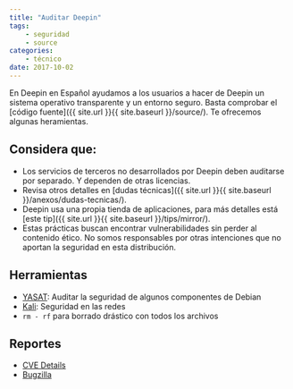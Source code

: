 ```yaml
---
title: "Auditar Deepin"
tags:
    - seguridad
    - source
categories:
    - técnico
date: 2017-10-02
---
```


En Deepin en Español ayudamos a los usuarios a hacer de Deepin un sistema operativo transparente y un entorno seguro. Basta comprobar el [código fuente]({{ site.url }}{{ site.baseurl }}/source/). Te ofrecemos algunas heramientas.

## Considera que:
* Los servicios de terceros no desarrollados por Deepin deben auditarse por separado. Y dependen de otras licencias.
* Revisa otros detalles en [dudas técnicas]({{ site.url }}{{ site.baseurl }}/anexos/dudas-tecnicas/).
* Deepin usa una propia tienda de aplicaciones, para más detalles está [este tip]({{ site.url }}{{ site.baseurl }}/tips/mirror/).
* Estas prácticas buscan encontrar vulnerabilidades sin perder al contenido ético. No somos responsables por otras intenciones que no aportan la seguridad en esta distribución.

## Herramientas
* [YASAT](https://github.com/montjoie/yasat): Auditar la seguridad de algunos componentes de Debian
* [Kali](https://www.kali.org/): Seguridad en las redes
* `rm - rf` para borrado drástico con todos los archivos

## Reportes
* [CVE Details](http://www.cvedetails.com/vulnerability-list/vendor_id-16338/Deepin.html)
* [Bugzilla](https://bugzilla.deepin.io/)
